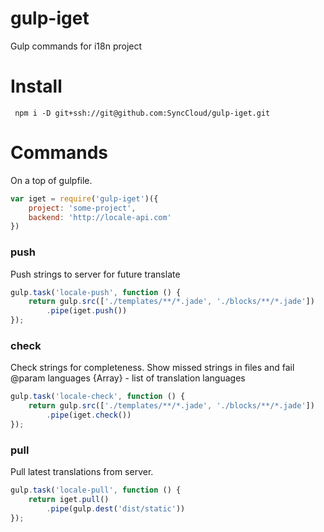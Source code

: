 # gulp-iget
Gulp commands for i18n project
# Install
```
 npm i -D git+ssh://git@github.com:SyncCloud/gulp-iget.git
```

# Commands
On a top of gulpfile.
```js
var iget = require('gulp-iget')({
    project: 'some-project',
    backend: 'http://locale-api.com'
})
```
### push
Push strings to server for future translate
```js
gulp.task('locale-push', function () {
    return gulp.src(['./templates/**/*.jade', './blocks/**/*.jade'])
        .pipe(iget.push())
});
```
### check
Check strings for completeness. Show missed strings in files and fail
@param languages {Array} - list of translation languages
```js
gulp.task('locale-check', function () {
    return gulp.src(['./templates/**/*.jade', './blocks/**/*.jade'])
        .pipe(iget.check())
});
```
### pull
Pull latest translations from server.
```js
gulp.task('locale-pull', function () {
    return iget.pull()
        .pipe(gulp.dest('dist/static'))
});
```

